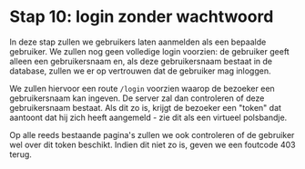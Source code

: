 # Stap 10: login zonder wachtwoord
In deze stap zullen we gebruikers laten aanmelden als een bepaalde gebruiker. We zullen nog geen volledige login voorzien: de gebruiker geeft alleen een gebruikersnaam en, als deze gebruikersnaam bestaat in de database, zullen we er op vertrouwen dat de gebruiker mag inloggen.

We zullen hiervoor een route `/login` voorzien waarop de bezoeker een gebruikersnaam kan ingeven. De server zal dan controleren of deze gebruikersnaam bestaat. Als dit zo is, krijgt de bezoeker een "token" dat aantoont dat hij zich heeft aangemeld - zie dit als een virtueel polsbandje.

Op alle reeds bestaande pagina's zullen we ook controleren of de gebruiker wel over dit token beschikt. Indien dit niet zo is, geven we een foutcode 403 terug.
